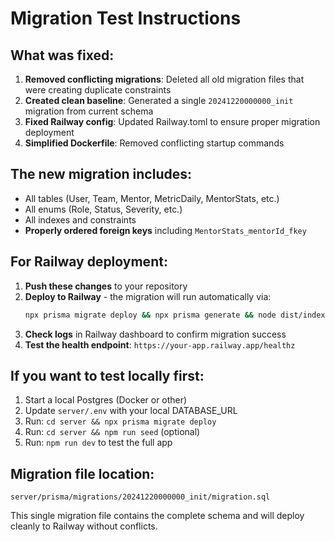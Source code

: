 # Migration Test Instructions

## What was fixed:

1. **Removed conflicting migrations**: Deleted all old migration files that were creating duplicate constraints
2. **Created clean baseline**: Generated a single `20241220000000_init` migration from current schema
3. **Fixed Railway config**: Updated Railway.toml to ensure proper migration deployment
4. **Simplified Dockerfile**: Removed conflicting startup commands

## The new migration includes:

- All tables (User, Team, Mentor, MetricDaily, MentorStats, etc.)
- All enums (Role, Status, Severity, etc.)
- All indexes and constraints
- **Properly ordered foreign keys** including `MentorStats_mentorId_fkey`

## For Railway deployment:

1. **Push these changes** to your repository
2. **Deploy to Railway** - the migration will run automatically via:
   ```bash
   npx prisma migrate deploy && npx prisma generate && node dist/index.js
   ```
3. **Check logs** in Railway dashboard to confirm migration success
4. **Test the health endpoint**: `https://your-app.railway.app/healthz`

## If you want to test locally first:

1. Start a local Postgres (Docker or other)
2. Update `server/.env` with your local DATABASE_URL
3. Run: `cd server && npx prisma migrate deploy`
4. Run: `cd server && npm run seed` (optional)
5. Run: `npm run dev` to test the full app

## Migration file location:
`server/prisma/migrations/20241220000000_init/migration.sql`

This single migration file contains the complete schema and will deploy cleanly to Railway without conflicts.